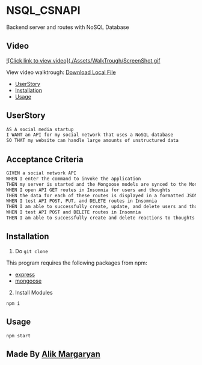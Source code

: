 # NSQL_CSNAPI

Backend server and routes with NoSQL Database 

## Video

[![Click link to view video](./Assets/WalkTrough/ScreenShot.gif](https://drive.google.com/file/d/1DVEB6yDok6_ol0Hp_xr-YIsxhuGf7QOv/view)

View video walktrough: [Download Local File](https://github.com/AM0726Github/NSQL_CSNAPI/tree/main/Assets/WalkTrough/NSQL_CSNAPI_Walktrough.mp4)

* [UserStory](#UserStory)
* [Installation](#installation)
* [Usage](#usage)

## UserStory

```md
AS A social media startup
I WANT an API for my social network that uses a NoSQL database
SO THAT my website can handle large amounts of unstructured data
```

## Acceptance Criteria

```md
GIVEN a social network API
WHEN I enter the command to invoke the application
THEN my server is started and the Mongoose models are synced to the MongoDB database
WHEN I open API GET routes in Insomnia for users and thoughts
THEN the data for each of these routes is displayed in a formatted JSON
WHEN I test API POST, PUT, and DELETE routes in Insomnia
THEN I am able to successfully create, update, and delete users and thoughts in my database
WHEN I test API POST and DELETE routes in Insomnia
THEN I am able to successfully create and delete reactions to thoughts and add and remove friends to a user’s friend list
```

## Installation

1. Do `git clone`

This program requires the following packages from npm: 
* [express](https://www.npmjs.com/package/express)
* [mongoose](https://www.npmjs.com/package/mongoose)

2. Install Modules

```
npm i
```

## Usage

```
npm start
```
## Made By [Alik Margaryan](https://github.com/AM0726Github)